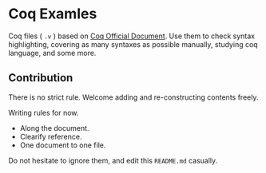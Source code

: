 # Coq Examles

Coq files ( `.v` ) based on [Coq Official Document](https://coq.inria.fr/refman/index.html).
Use them to check syntax highlighting, covering as many syntaxes as possible manually, studying coq language, and some more.


## Contribution

There is no strict rule. Welcome adding and re-constructing contents freely.

Writing rules for now.

- Along the document.
- Clearify reference.
- One document to one file.

Do not hesitate to ignore them, and edit this `README.md` casually.

